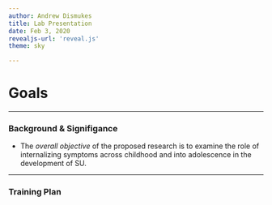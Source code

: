 ```yaml
---
author: Andrew Dismukes
title: Lab Presentation
date: Feb 3, 2020
revealjs-url: 'reveal.js'
theme: sky

---
```


# Goals
---
### Background & Signifigance
- The *overall objective* of the proposed research is to examine the role of internalizing symptoms across childhood and into adolescence in the development of SU.
---
### Training Plan 